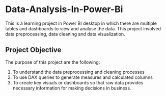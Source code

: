 # Data-Analysis-In-Power-Bi
This is a learning project in Power BI desktop in which there are multiple tables and dashboards to view and analyse the data. This project involved data preprocessing, data cleaning and data visualization.

## Project Objective
The purpose of this project are the following:
1. To understand the data preprocessing and cleaning processes
2. To use DAX queries to generate measures and calculated columns
3. To create key visuals or dashboards so that raw data provides necessary information for making decisions in business.
